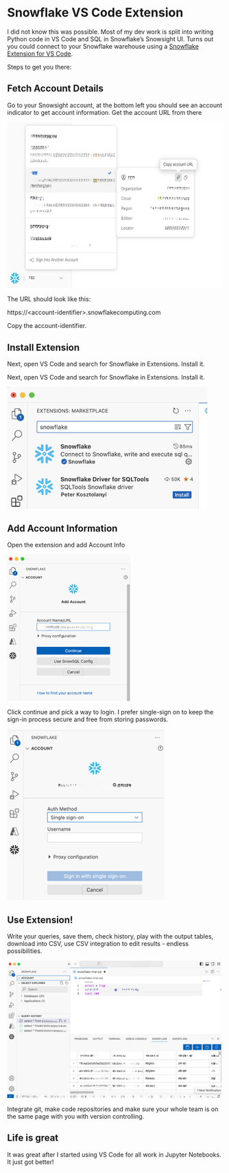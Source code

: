 # Snowflake VS Code Extension

I did not know this was possible. Most of my dev work is split into writing Python code in VS Code and SQL in Snowflake’s Snowsight UI. Turns out you could connect to your Snowflake warehouse using a [<u>Snowflake Extension for VS Code</u>](https://docs.snowflake.com/en/user-guide/vscode-ext).

Steps to get you there:

## Fetch Account Details

Go to your Snowsight account, at the bottom left you should see an account indicator to get account information. Get the account URL from there

<img src="/images/2024-01-09-snowflake-vs-code-extension/image1.png" style="width:6.5in;height:4.02778in" />

The URL should look like this:

https://\<account-identifier\>.snowflakecomputing.com

<!-- <span class="mark">https://\<account-identifier\>.snowflakecomputing.com</span> -->

<span class="mark">Copy the account-identifier.</span>

## Install Extension
Next, open VS Code and search for Snowflake in Extensions. Install it.

<span class="mark">Next, open VS Code and search for Snowflake in Extensions. Install it.</span>

<img src="/images/2024-01-09-snowflake-vs-code-extension/image5.png" style="width:4.85938in;height:2.95923in" />

## Add Account Information

<span class="mark">Open the extension and add Account Info</span>

<img src="/images/2024-01-09-snowflake-vs-code-extension/image2.png" style="width:2.99015in;height:3.54688in" />

<span class="mark">Click continue and pick a way to login. I prefer single-sign on to keep the sign-in process secure and free from storing passwords.</span>

<img src="/images/2024-01-09-snowflake-vs-code-extension/image3.png" style="width:3.81917in;height:4.16146in" />

## Use Extension!

<span class="mark">Write your queries, save them, check history, play with the output tables, download into CSV, use CSV integration to edit results - endless possibilities.</span>

<img src="/images/2024-01-09-snowflake-vs-code-extension/image4.png" style="width:5.21354in;height:3.33366in" />

<span class="mark">Integrate git, make code repositories and make sure your whole team is on the same page with you with version controlling.</span>

## Life is great

<span class="mark">It was great after I started using VS Code for all work in Jupyter Notebooks. It just got better!</span>
